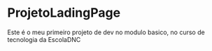 # ProjetoLadingPage
Este é o meu primeiro projeto de dev no modulo basico, no curso de tecnologia da EscolaDNC
